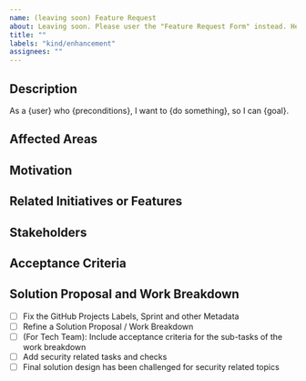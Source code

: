 ```yaml
---
name: (leaving soon) Feature Request
about: Leaving soon. Please user the "Feature Request Form" instead. Help us with new features
title: ""
labels: "kind/enhancement"
assignees: ""
---
```


## Description
<!-- A clear and concise description of what the user wants to happen. Example below. Replace brackets! -->
As a {user} who {preconditions}, I want to {do something}, so I can {goal}.

## Affected Areas
<!-- Specify areas that this feature will impact (e.g., CI, DPF, transfer, etc.) -->

## Motivation
<!-- Explain why this feature is needed and any specific requirements. -->

## Related Initiatives or Features
<!-- Describe how this request ties into existing workflows, features, or initiatives. -->

## Stakeholders
<!-- Add more on who asked for this, i.e. company, person, how much they pay us, what their tier is, are they a strategic account, etc. Who needs to be kept up-to-date about this feature? -->

## Acceptance Criteria
<!-- Define what is a must-have for launch and in-scope (e.g. security-related tasks like successful pen-tests). Keep this section fluid and dynamic until you lock-in priority during planning. Please list your criteria below. -->

## Solution Proposal and Work Breakdown
<!-- If you already know what needs to be done, please add a tasklist. -->

- [ ] Fix the GitHub Projects Labels, Sprint and other Metadata
- [ ] Refine a Solution Proposal / Work Breakdown
- [ ] (For Tech Team): Include acceptance criteria for the sub-tasks of the work breakdown
- [ ] Add security related tasks and checks
- [ ] Final solution design has been challenged for security related topics
